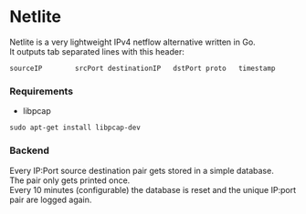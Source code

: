 Netlite
============


Netlite is a very lightweight IPv4 netflow alternative written in Go.  
It outputs tab separated lines with this header:  
```
sourceIP        srcPort destinationIP   dstPort proto   timestamp
```

### Requirements ###

 * libpcap
``` 
sudo apt-get install libpcap-dev
```


### Backend ###
Every IP:Port source destination pair gets stored in a simple database.  
The pair only gets printed once.  
Every 10 minutes (configurable) the database is reset and the unique IP:port pair are logged again.  